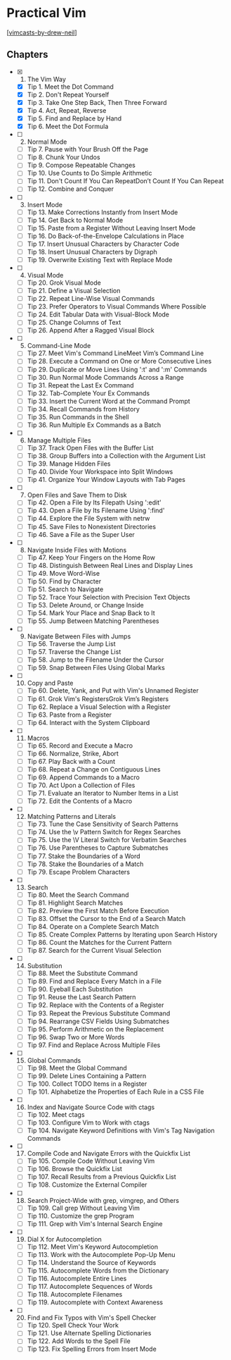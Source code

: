 Practical Vim
===

[[vimcasts-by-drew-neil]]

Chapters
---

 - [x] 1. The Vim Way
     - [x] Tip 1. Meet the Dot Command
     - [x] Tip 2. Don't Repeat Yourself
     - [x] Tip 3. Take One Step Back, Then Three Forward
     - [x] Tip 4. Act, Repeat, Reverse
     - [x] Tip 5. Find and Replace by Hand
     - [x] Tip 6. Meet the Dot Formula
 - [ ] 2. Normal Mode
     - [ ] Tip 7. Pause with Your Brush Off the Page
     - [ ] Tip 8. Chunk Your Undos
     - [ ] Tip 9. Compose Repeatable Changes
     - [ ] Tip 10. Use Counts to Do Simple Arithmetic
     - [ ] Tip 11. Don't Count If You Can RepeatDon’t Count If You Can Repeat
     - [ ] Tip 12. Combine and Conquer
 - [ ] 3. Insert Mode
     - [ ] Tip 13. Make Corrections Instantly from Insert Mode
     - [ ] Tip 14. Get Back to Normal Mode
     - [ ] Tip 15. Paste from a Register Without Leaving Insert Mode
     - [ ] Tip 16. Do Back-of-the-Envelope Calculations in Place
     - [ ] Tip 17. Insert Unusual Characters by Character Code
     - [ ] Tip 18. Insert Unusual Characters by Digraph
     - [ ] Tip 19. Overwrite Existing Text with Replace Mode
 - [ ] 4. Visual Mode
     - [ ] Tip 20. Grok Visual Mode
     - [ ] Tip 21. Define a Visual Selection
     - [ ] Tip 22. Repeat Line-Wise Visual Commands
     - [ ] Tip 23. Prefer Operators to Visual Commands Where Possible
     - [ ] Tip 24. Edit Tabular Data with Visual-Block Mode
     - [ ] Tip 25. Change Columns of Text
     - [ ] Tip 26. Append After a Ragged Visual Block
 - [ ] 5. Command-Line Mode
     - [ ] Tip 27. Meet Vim's Command LineMeet Vim’s Command Line
     - [ ] Tip 28. Execute a Command on One or More Consecutive Lines
     - [ ] Tip 29. Duplicate or Move Lines Using ':t' and ':m' Commands
     - [ ] Tip 30. Run Normal Mode Commands Across a Range
     - [ ] Tip 31. Repeat the Last Ex Command
     - [ ] Tip 32. Tab-Complete Your Ex Commands
     - [ ] Tip 33. Insert the Current Word at the Command Prompt
     - [ ] Tip 34. Recall Commands from History
     - [ ] Tip 35. Run Commands in the Shell
     - [ ] Tip 36. Run Multiple Ex Commands as a Batch
 - [ ] 6. Manage Multiple Files
     - [ ] Tip 37. Track Open Files with the Buffer List
     - [ ] Tip 38. Group Buffers into a Collection with the Argument List
     - [ ] Tip 39. Manage Hidden Files
     - [ ] Tip 40. Divide Your Workspace into Split Windows
     - [ ] Tip 41. Organize Your Window Layouts with Tab Pages
 - [ ] 7. Open Files and Save Them to Disk
     - [ ] Tip 42. Open a File by Its Filepath Using ':edit'
     - [ ] Tip 43. Open a File by Its Filename Using ':find'
     - [ ] Tip 44. Explore the File System with netrw
     - [ ] Tip 45. Save Files to Nonexistent Directories
     - [ ] Tip 46. Save a File as the Super User
 - [ ] 8. Navigate Inside Files with Motions
     - [ ] Tip 47. Keep Your Fingers on the Home Row
     - [ ] Tip 48. Distinguish Between Real Lines and Display Lines
     - [ ] Tip 49. Move Word-Wise
     - [ ] Tip 50. Find by Character
     - [ ] Tip 51. Search to Navigate
     - [ ] Tip 52. Trace Your Selection with Precision Text Objects
     - [ ] Tip 53. Delete Around, or Change Inside
     - [ ] Tip 54. Mark Your Place and Snap Back to It
     - [ ] Tip 55. Jump Between Matching Parentheses
 - [ ] 9. Navigate Between Files with Jumps
     - [ ] Tip 56. Traverse the Jump List
     - [ ] Tip 57. Traverse the Change List
     - [ ] Tip 58. Jump to the Filename Under the Cursor
     - [ ] Tip 59. Snap Between Files Using Global Marks
 - [ ] 10. Copy and Paste
     - [ ] Tip 60. Delete, Yank, and Put with Vim's Unnamed Register
     - [ ] Tip 61. Grok Vim's RegistersGrok Vim’s Registers
     - [ ] Tip 62. Replace a Visual Selection with a Register
     - [ ] Tip 63. Paste from a Register
     - [ ] Tip 64. Interact with the System Clipboard
 - [ ] 11. Macros
     - [ ] Tip 65. Record and Execute a Macro
     - [ ] Tip 66. Normalize, Strike, Abort
     - [ ] Tip 67. Play Back with a Count
     - [ ] Tip 68. Repeat a Change on Contiguous Lines
     - [ ] Tip 69. Append Commands to a Macro
     - [ ] Tip 70. Act Upon a Collection of Files
     - [ ] Tip 71. Evaluate an Iterator to Number Items in a List
     - [ ] Tip 72. Edit the Contents of a Macro
 - [ ] 12. Matching Patterns and Literals
     - [ ] Tip 73. Tune the Case Sensitivity of Search Patterns
     - [ ] Tip 74. Use the \v Pattern Switch for Regex Searches
     - [ ] Tip 75. Use the \V Literal Switch for Verbatim Searches
     - [ ] Tip 76. Use Parentheses to Capture Submatches
     - [ ] Tip 77. Stake the Boundaries of a Word
     - [ ] Tip 78. Stake the Boundaries of a Match
     - [ ] Tip 79. Escape Problem Characters
 - [ ] 13. Search
     - [ ] Tip 80. Meet the Search Command
     - [ ] Tip 81. Highlight Search Matches
     - [ ] Tip 82. Preview the First Match Before Execution
     - [ ] Tip 83. Offset the Cursor to the End of a Search Match
     - [ ] Tip 84. Operate on a Complete Search Match
     - [ ] Tip 85. Create Complex Patterns by Iterating upon Search History
     - [ ] Tip 86. Count the Matches for the Current Pattern
     - [ ] Tip 87. Search for the Current Visual Selection
 - [ ] 14. Substitution
     - [ ] Tip 88. Meet the Substitute Command
     - [ ] Tip 89. Find and Replace Every Match in a File
     - [ ] Tip 90. Eyeball Each Substitution
     - [ ] Tip 91. Reuse the Last Search Pattern
     - [ ] Tip 92. Replace with the Contents of a Register
     - [ ] Tip 93. Repeat the Previous Substitute Command
     - [ ] Tip 94. Rearrange CSV Fields Using Submatches
     - [ ] Tip 95. Perform Arithmetic on the Replacement
     - [ ] Tip 96. Swap Two or More Words
     - [ ] Tip 97. Find and Replace Across Multiple Files
 - [ ] 15. Global Commands
     - [ ] Tip 98. Meet the Global Command
     - [ ] Tip 99. Delete Lines Containing a Pattern
     - [ ] Tip 100. Collect TODO Items in a Register
     - [ ] Tip 101. Alphabetize the Properties of Each Rule in a CSS File
 - [ ] 16. Index and Navigate Source Code with ctags
     - [ ] Tip 102. Meet ctags
     - [ ] Tip 103. Configure Vim to Work with ctags
     - [ ] Tip 104. Navigate Keyword Definitions with Vim's Tag Navigation Commands
 - [ ] 17. Compile Code and Navigate Errors with the Quickfix List
     - [ ] Tip 105. Compile Code Without Leaving Vim
     - [ ] Tip 106. Browse the Quickfix List
     - [ ] Tip 107. Recall Results from a Previous Quickfix List
     - [ ] Tip 108. Customize the External Compiler
 - [ ] 18. Search Project-Wide with grep, vimgrep, and Others
     - [ ] Tip 109. Call grep Without Leaving Vim
     - [ ] Tip 110. Customize the grep Program
     - [ ] Tip 111. Grep with Vim's Internal Search Engine
 - [ ] 19. Dial X for Autocompletion
     - [ ] Tip 112. Meet Vim's Keyword Autocompletion
     - [ ] Tip 113. Work with the Autocomplete Pop-Up Menu
     - [ ] Tip 114. Understand the Source of Keywords
     - [ ] Tip 115. Autocomplete Words from the Dictionary
     - [ ] Tip 116. Autocomplete Entire Lines
     - [ ] Tip 117. Autocomplete Sequences of Words
     - [ ] Tip 118. Autocomplete Filenames
     - [ ] Tip 119. Autocomplete with Context Awareness
 - [ ] 20. Find and Fix Typos with Vim's Spell Checker
     - [ ] Tip 120. Spell Check Your Work
     - [ ] Tip 121. Use Alternate Spelling Dictionaries
     - [ ] Tip 122. Add Words to the Spell File
     - [ ] Tip 123. Fix Spelling Errors from Insert Mode

[//begin]: # "Autogenerated link references for markdown compatibility"
[vimcasts-by-drew-neil]: vimcasts-by-drew-neil.md "VimCasts by Drew Neil"
[//end]: # "Autogenerated link references"